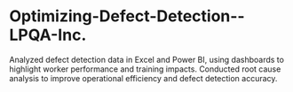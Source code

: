 # Optimizing-Defect-Detection--LPQA-Inc.
Analyzed defect detection data in Excel and Power BI, using dashboards to highlight worker performance and training impacts. Conducted root cause analysis to improve operational efficiency and defect detection accuracy.
